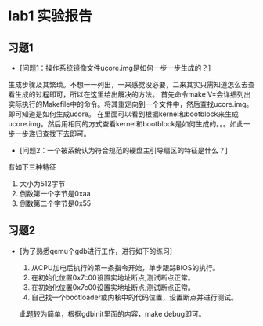 # lab1 实验报告
## 习题1
* [问题1：操作系统镜像文件ucore.img是如何一步一步生成的？]

生成步骤及其繁琐。不想一一列出，一来感觉没必要，二来其实只需知道怎么去查看生成的过程即可，所以在这里给出解决的方法。
首先命令make V=会详细列出实际执行的Makefile中的命令。将其重定向到一个文件中，然后查找ucore.img。即可知道是如何生成ucore。
在里面可以看到根据kernel和bootblock来生成ucore.img。然后用相同的方式查看kernel和bootblock是如何生成的。。。如此一步一步递归查找下去即可。

* [问题2：一个被系统认为符合规范的硬盘主引导扇区的特征是什么？]

有如下三种特征

  1. 大小为512字节
  2. 倒数第一个字节是0xaa
  3. 倒数第二个字节是0x55

## 习题2
* [为了熟悉qemu个gdb进行工作，进行如下的练习]

  1. 从CPU加电后执行的第一条指令开始，单步跟踪BIOS的执行。
  2. 在初始化位置0x7c00设置实地址断点,测试断点正常。
  3. 在初始化位置0x7c00设置实地址断点,测试断点正常。
  4. 自己找一个bootloader或内核中的代码位置，设置断点并进行测试。
	
	此题较为简单，根据gdbinit里面的内容，make debug即可。
